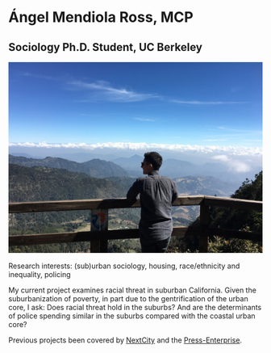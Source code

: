 # Ángel Mendiola Ross, MCP
## Sociology Ph.D. Student, UC Berkeley

![](IMG_4900.JPG)

Research interests: (sub)urban sociology, housing, race/ethnicity and inequality, policing

My current project examines racial threat in suburban California. Given the suburbanization of poverty, in part due to the gentrification of the urban core, I ask: Does racial threat hold in the suburbs? And are the determinants of police spending similar in the suburbs compared with the coastal urban core?

Previous projects been covered by [NextCity](https://nextcity.org/daily/entry/affordable-housing-renter-protests-renter-week-of-action-2017) and the [Press-Enterprise](https://www.pe.com/2020/08/01/inland-cities-spent-1-billion-on-police-ignored-poverty-study-says/).


